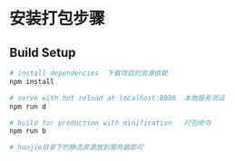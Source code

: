 # 安装打包步骤

## Build Setup

``` bash
# install dependencies  下载项目的资源依赖
npm install

# serve with hot reload at localhost:8080  本地服务测试
npm run d

# build for production with minification   打包命令
npm run b

# haojie目录下的静态资源放到服务器即可
